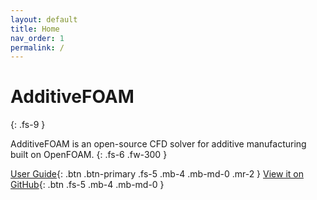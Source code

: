 ```yaml
---
layout: default
title: Home
nav_order: 1
permalink: /
---
```


# AdditiveFOAM
{: .fs-9 }

AdditiveFOAM is an open-source CFD solver for additive manufacturing built on OpenFOAM.
{: .fs-6 .fw-300 }

[User Guide](docs/index.html){: .btn .btn-primary .fs-5 .mb-4 .mb-md-0 .mr-2 }
[View it on GitHub][AdditiveFOAM repo]{: .btn .fs-5 .mb-4 .mb-md-0 }

[AdditiveFOAM repo]: https://github.com/ORNL/AdditiveFOAM

